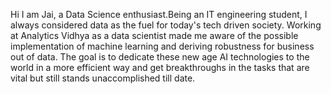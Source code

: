 Hi I am Jai, a Data Science enthusiast.Being an IT engineering student, I always considered data as the fuel for today's tech driven society.
Working at Analytics Vidhya as a data scientist made me aware of the possible implementation of machine learning and deriving robustness for business out of data.
The goal is to dedicate these new age AI technologies to the world in a more efficient way and get breakthroughs in the tasks that are vital but still stands unaccomplished till date.

<!---
JaiPatiye/JaiPatiye is a ✨ special ✨ repository because its `README.md` (this file) appears on your GitHub profile.
You can click the Preview link to take a look at your changes.
--->
